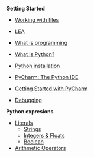 **Getting Started**

- [Working with files](./Notes/FileManipulation.md)

- [LEA](./Notes/LEA.md)

- [What is programming](./Notes/WhatIsProgramming)

- [What is Python?](./Notes/Introduction_to_Python)

- [Python installation](./Notes/Python_Installation)

- [PyCharm: The Python IDE](./Notes/PyCharm_IDE_installation)

- [Getting Started with PyCharm](./Notes/create_new_project)

- [Debugging](./Notes/debugging)





**Python expresions**

- [Literals](./Notes/01_Expressions_Literals)
  - [Strings](./Notes/01_Expressions_Literals_Strings)
  - [Integers & Floats](./Notes/01_Expressions_Literals_Integers_Floats)
  - [Boolean](./Notes/01_Expressions_Literals_Boolean)
- [Arithmetic Operators](./Notes/01_Expressions_Operators)

<!--

**Week 3**

- [Assignment Operators](./Notes/01_Expressions_Operators_Assignment)

- [Variables & Constants](./Notes/01_Expressions_Variables_Constants)

  

**Week 4 & 5**

- [Functions](./Notes/01_Expressions_Functions)

**Week 6**

- [Comparison and logical Operators](./Notes/01_Expressions_Operators_Logical)
- [If statement](./Notes/03_Conditions_if)
- [If/Else statement](./Notes/03_Conditions_if-else)
- [Priority Operations](./Notes/01_Expressions_Priority_Operators)

**Week 7**

- [List](./Notes/02_list)
- [For loop](./Notes/04_for_loop)
- [List Comprehensions](./Notes/04_for_loop_list_comprehension)

**Week 8**

- [Dictionary](./Notes/02_Dictionaries)

- [Tuple](./Notes/02_Tuples)


**Week 9**

- Test

**Week 10**

- [While loop](./Notes/04_while_loop)

  

**Week 11**

- Matplotlib
- Graphs

**Week 12**

- Reading and Writing to a file
- CSV files

**Week 13**

- Algorithm Design & Implementation

**Week 14**

- Intro to numpy

**Week 15**

- Review

-->













